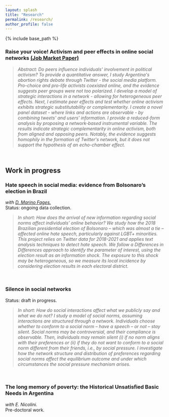```yaml
---
layout: splash
title: "Research"
permalink: /research/
author_profile: false
---
```



{% include base_path %}


### Raise your voice! Activism and peer effects in online social networks [(Job Market Paper)](https://alejandraagustinamartinez.github.io/files/martinez_jmp.pdf)

> *Abstract:* *Do peers influence individuals' involvement in political activism? To provide a quantitative answer, I study Argentina's abortion rights debate through Twitter - the social media platform. Pro-choice and pro-life activists coexisted online, and the evidence suggests peer groups were not too polarized. I develop a model of strategic interactions in a network - allowing for heterogeneous peer effects. Next, I estimate peer effects and test whether online activism exhibits strategic substitutability or complementarity. I create a novel panel dataset - where links and actions are observable - by combining tweets' and users' information. I provide a reduced-form analysis by proposing a network-based instrumental variable. The results indicate strategic complementarity in online activism, both from aligned and opposing peers. Notably, the evidence suggests homophily in the formation of Twitter's network, but it does not support the hypothesis of an echo-chamber effect.*

<br>


## Work in progress

### Hate speech in social media: evidence from Bolsonaro’s election in Brazil
*with [D. Marino Fages.](https://sites.google.com/view/diegomarinofages)* <br>
Status: ongoing data collection.
> *In short: How does the arrival of new information regarding social norms affect individuals’ online behavior? We study how the 2018 Brazilian presidential election of Bolsonaro – which was almost a tie – affected online hate speech, particularly against LGBT+ minorities. This project relies on Twitter data for 2018-2021 and applies text analysis techniques to detect hate speech. We follow a Differences in Differences approach to identify the parameter of interest, using the election result as an information shock. The exposure to this shock may be heterogeneous, so we measure its local incidence by considering election results in each electoral district.*

<br>

### Silence in social networks
Status: draft in progress.
> *In short: How do social interactions affect what we publicly say and what we do not? I study a model of social norms, assuming interactions are structured through a network. Individuals choose whether to conform to a social norm – have a speech – or not – stay silent. Social norms may be controversial, and their compliance is observable. Then, individuals may remain silent (i) if no norm aligns with their preferences or (ii) if they do not want to conform to a social norm different from their friends, i.e., by social pressure. I investigate how the network structure and distribution of preferences regarding social norms affect the equilibrium outcome and under which circumstances the social pressure mechanism arises.*

<br>

### The long memory of poverty: the Historical Unsatisfied Basic Needs in Argentina
*with E. Nicolini.* <br>
Pre-doctoral work.
<br>





